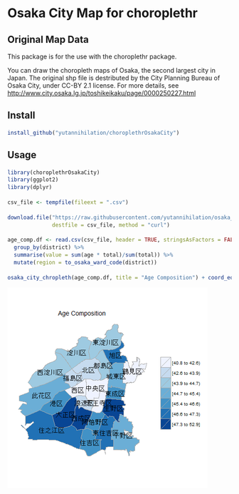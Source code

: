 Osaka City Map for choroplethr
====================

## Original Map Data

This package is for the use with the choroplethr package.

You can draw the choropleth maps of Osaka, the second largest city in Japan. The original shp file is destributed by the City Planning Bureau of Osaka City, under CC-BY 2.1 license. For more details, see http://www.city.osaka.lg.jp/toshikeikaku/page/0000250227.html

## Install

```r
install_github("yutannihilation/choroplethrOsakaCity")
```

## Usage

```r
library(choroplethrOsakaCity)
library(ggplot2)
library(dplyr)

csv_file <- tempfile(fileext = ".csv")

download.file("https://raw.githubusercontent.com/yutannihilation/osaka_age_composition/master/osaka_age_composition.csv",
              destfile = csv_file, method = "curl")

age_comp.df <- read.csv(csv_file, header = TRUE, stringsAsFactors = FALSE, fileEncoding = "UTF-8") %>%
  group_by(district) %>% 
  summarise(value = sum(age * total)/sum(total)) %>%
  mutate(region = to_osaka_ward_code(district))

osaka_city_chropleth(age_comp.df, title = "Age Composition") + coord_equal()
```
![demo](demo.png)
